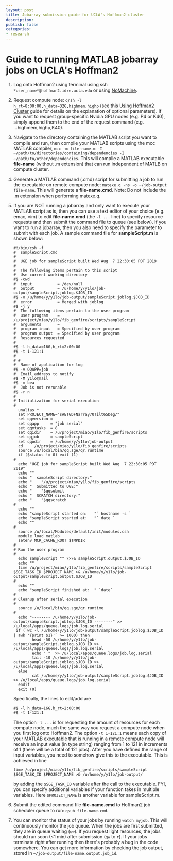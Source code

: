 ```yaml
---
layout: post
title: Jobarray submission guide for UCLA's Hoffman2 cluster
description: 
publish: false
categories: 
- research
---
```


# Guide to running MATLAB jobarray jobs on UCLA's Hoffman2

1. Log onto Hoffman2 using terminal using ssh `*user_name*@hoffman2.idre.ucla.edu` or using [NoMachine](https://www.hoffman2.idre.ucla.edu/access/nx/).

2. Request compute node: `qrsh -l h_rt=8:00:00,h_data=32G,highmem,highp` (see this [Using Hoffman2 Cluster](https://idre.ucla.edu/wp-content/uploads/2015/11/h2_20151005.pdf?a2f05c) guide for details on the explanation of optional parameters). If you want to request group-specific Nvidia GPU nodes (e.g. P4 or K40), simply append them to the end of the request command (e.g. ...highmem,highp,K40).

3. Navigate to the directory containing the MATLAB script you want to compile and run, then compile your MATLAB scripts using the mcc MATLAB compiler, `mcc -m file-name.m -I ~/path/to/directories/containing/dependencies -I ~/path/to/other/dependencies`. This will compile a MATLAB executable **file-name** (without .m extension) that can run independent of MATLB on compute cluster.

4. Generate a MATLAB command (.cmd) script for submitting a job to run the executable on remote compute node: `matexe.q -ns -o ~/job-output file-name`. This will generate a **file-name.cmd**. Note: Do not include the .m extension when performing matexe.q.

5. If you are NOT running a jobarray and only want to execute your MATLAB script as is, then you can use a text editor of your choice (e.g. emac, vim) to edit **file-name.cmd** (the `-l ...` line) to specify resource requests and then submit the command file to queue (see below). If you want to run a jobarray, then you also need to specify the parameter to submit with each job. A sample command file for **sampleScript.m** is shown below:  

    ```
    #!/bin/csh -f
    #  sampleScript.cmd
    #
    #  UGE job for sampleScript built Wed Aug  7 22:30:05 PDT 2019
    #
    #  The following items pertain to this script
    #  Use current working directory
    #$ -cwd
    #  input           = /dev/null
    #  output          = /u/home/y/y1lo/job-output/sampleScript.joblog.$JOB_ID
    #$ -o /u/home/y/y1lo/job-output/sampleScript.joblog.$JOB_ID
    #  error           = Merged with joblog
    #$ -j y
    #  The following items pertain to the user program
    #  user program    = /u/project/miao/y1lo/fib_genfire/scripts/sampleScript
    #  arguments       = 
    #  program input   = Specified by user program
    #  program output  = Specified by user program
    #  Resources requested
    #
    #$ -l h_data=16G,h_rt=2:00:00
    #$ -t 1-121:1
    #
    # #
    #  Name of application for log
    #$ -v QQAPP=job
    #  Email address to notify
    #$ -M y1lo@mail
    #$ -m bea
    #  Job is not rerunable
    #$ -r n
    #
    # Initialization for serial execution
    #  
      unalias *
      set PROJECT_NAME="sAETGDFNarray70Tilt65Deg/"
      set qqversion = 
      set qqapp     = "job serial"
      set qqmtasks  = 8
      set qqidir    = /u/project/miao/y1lo/fib_genfire/scripts
      set qqjob     = sampleScript
      set qqodir    = /u/home/y/y1lo/job-output
      cd     /u/project/miao/y1lo/fib_genfire/scripts
      source /u/local/bin/qq.sge/qr.runtime
      if ($status != 0) exit (1)
    #
      echo "UGE job for sampleScript built Wed Aug  7 22:30:05 PDT 2019"
      echo ""
      echo "  sampleScript directory:"
      echo "    "/u/project/miao/y1lo/fib_genfire/scripts
      echo "  Submitted to UGE:"
      echo "    "$qqsubmit
      echo "  SCRATCH directory:"
      echo "    "$qqscratch
    #
      echo ""
      echo "sampleScript started on:   "` hostname -s `
      echo "sampleScript started at:   "` date `
      echo ""
    #
      source /u/local/Modules/default/init/modules.csh
      module load matlab
      setenv MCR_CACHE_ROOT $TMPDIR
    #
    # Run the user program
    #
      echo sampleScript "" \>\& sampleScript.output.$JOB_ID
      echo ""
      time /u/project/miao/y1lo/fib_genfire/scripts/sampleScript $SGE_TASK_ID $PROJECT_NAME >& /u/home/y/y1lo/job-output/sampleScript.output.$JOB_ID
    #
      echo ""
      echo "sampleScript finished at:  " `date`
    #
    # Cleanup after serial execution
    #
      source /u/local/bin/qq.sge/qr.runtime
    #
      echo "-------- /u/home/y/y1lo/job-output/sampleScript.joblog.$JOB_ID --------" >> /u/local/apps/queue.logs/job.log.serial
     if (`wc -l /u/home/y/y1lo/job-output/sampleScript.joblog.$JOB_ID  | awk '{print $1}'` >= 1000) then
            head -50 /u/home/y/y1lo/job-output/sampleScript.joblog.$JOB_ID >> /u/local/apps/queue.logs/job.log.serial
            echo " "  >> /u/local/apps/queue.logs/job.log.serial
            tail -10 /u/home/y/y1lo/job-output/sampleScript.joblog.$JOB_ID >> /u/local/apps/queue.logs/job.log.serial
      else
            cat /u/home/y/y1lo/job-output/sampleScript.joblog.$JOB_ID >> /u/local/apps/queue.logs/job.log.serial
      endif
      exit (0)
    ```

    Specifically, the lines to edit/add are  

    ```
    #$ -l h_data=16G,h_rt=2:00:00
    #$ -t 1-121:1
    ```

    The option `-l ...` is for requesting the amount of resources for each compute node, much the same way you request a compute node when you first log onto Hoffman2. The option `-t 1-121:1` means each copy of your MATLAB executable that is running in a remote compute node will receive an input value (in type string) ranging from 1 to 121 in increments of 1 (there will be a total of 121 jobs). After you have defined the range of input variables, you need to somehow give this to the executable. This is achieved in line  

    ```
    time /u/project/miao/y1lo/fib_genfire/scripts/sampleScript $SGE_TASK_ID $PROJECT_NAME >& /u/home/y/y1lo/job-output/
    ```

    by adding the `$SGE_TASK_ID` variable after the call to the executable. FYI, you can specify additional variables if your function takes in multiple variables. Here `$PROJECT_NAME` is another variable for sampleScript.m.

6. Submit the edited command file **file-name.cmd** to Hoffman2 job scheduler queue to run: `qsub file-name.cmd`.

7. You can monitor the status of your jobs by running `watch myjob`. This will continuously monitor the job queue. When the jobs are first submitted, they are in queue waiting (`qw`). If you request light resources, the jobs should run soon (<1 min) after submission (`qw` to `r`). If your jobs terminate right after running then there's probably a bug in the code somewhere. You can get more information by checking the job output, stored in `~/job-output/file-name.output.job_id`.